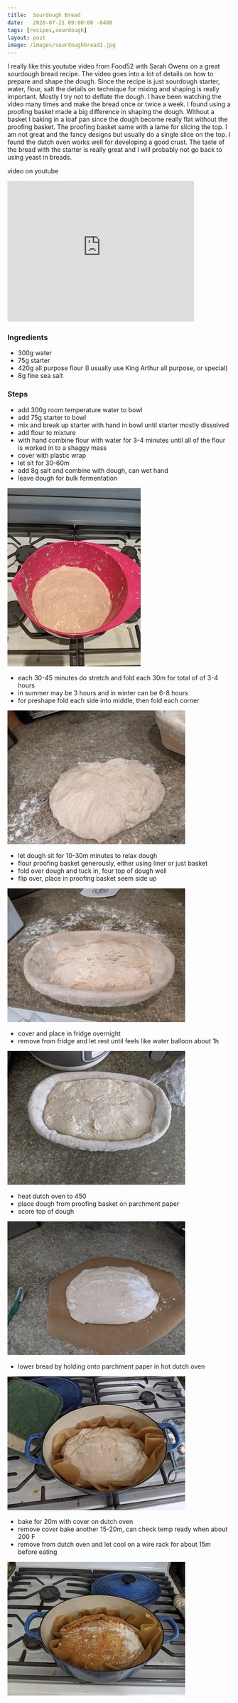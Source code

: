 ```yaml
---
title:  Sourdough Bread
date:   2020-07-21 09:00:00 -0400
tags: [recipes,sourdough]
layout: post
image: /images/sourdoughbread1.jpg
---
```


I really like this youtube video from Food52 with Sarah Owens on a great sourdough bread recipe.  The video goes into a lot of details on how to prepare and shape the dough.  Since the recipe is just
sourdough starter, water, flour, salt the details on technique for mixing and shaping is really important.  Mostly I try not to deflate the dough.  I have been watching the video many times and make the bread once or twice a week.  I found using a proofing basket made a big difference in shaping the dough.  Without a basket I baking in a loaf pan since the dough become really flat without the proofing basket.  The proofing basket same with a lame for slicing the top.  I am not great and the fancy designs but usually do a single slice on the top.  I found the dutch oven works well for developing a good crust.  The taste of the bread with the starter is really great and I will probably not go back to using yeast in breads.

video on youtube
<iframe width="420" height="315" src="https://www.youtube.com/embed/sZP3TKWlGnA" frameborder="0" allowfullscreen></iframe>

### Ingredients
- 300g water
- 75g starter
- 420g all purpose flour (I usually use King Arthur all purpose, or special)
- 8g fine sea salt

### Steps
- add 300g room temperature water to bowl
- add 75g starter to bowl
- mix and break up starter with hand in bowl until starter mostly dissolved
- add flour to mixture
- with hand combine flour with water for 3-4 minutes until all of the flour is worked in to a shaggy mass
- cover with plastic wrap
- let sit for 30-60m
- add 8g salt and combine with dough, can wet hand
- leave dough for bulk fermentation

![dough after bulk fermentation](/images/sourdoughbread2.jpg)

- each 30-45 minutes do stretch and fold each 30m for total of of 3-4 hours
- in summer may be 3 hours and in winter can be 6-8 hours
- for preshape fold each side into middle, then fold each corner

![dough resting before shaping](/images/sourdoughbread3.jpg)

- let dough sit for 10-30m minutes to relax dough
- flour proofing basket generously, either using liner or just basket
- fold over dough and tuck in,  four top of dough well
- flip over, place in proofing basket seem side up

![dough in proofing bowl](/images/sourdoughbread4.jpg)

- cover and place in fridge overnight
- remove from fridge and let rest until feels like water balloon about 1h

![dough coming out of fridge](/images/sourdoughbread5.jpg)

- heat dutch oven to 450
- place dough from proofing basket on parchment paper
- score top of dough

![dough scored on parchment](/images/sourdoughbread6.jpg)

- lower bread by holding onto parchment paper in hot dutch oven

![dough in dutch oven](/images/sourdoughbread7.jpg)

- bake for 20m with cover on dutch oven
- remove cover bake another 15-20m, can check temp ready when about 200 F
- remove from dutch oven and let cool on a wire rack for about 15m before eating

![bread after baking](/images/sourdoughbread8.jpg)

